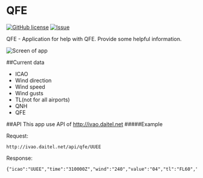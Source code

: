 # QFE

[![GitHub license](https://img.shields.io/github/license/daitel/qfe.svg)](https://github.com/daitel/qfe/blob/master/LICENSE.md)
[![Issue](https://img.shields.io/github/issues-raw/daitel/qfe.svg)](https://github.com/daitel/qfe/issues)

QFE - Application for help with QFE. Provide some helpful information.

![Screen of app](http://i.imgur.com/Z0Djuji.png)

##Current data
* ICAO
* Wind direction
* Wind speed 
* Wind gusts
* TL(not for all airports)
* QNH
* QFE

##API
This app use API of http://ivao.daitel.net
#####Example

Request:
```
http://ivao.daitel.net/api/qfe/UUEE
```
Response:
```
{"icao":"UUEE","time":"310000Z","wind":"240","value":"04","tl":"FL60","qnh":"1007","qfe":984}
```

